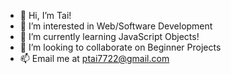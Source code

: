 - 👋 Hi, I’m Tai!
- 👀 I’m interested in Web/Software Development
- 🌱 I’m currently learning JavaScript Objects!
- 💞️ I’m looking to collaborate on Beginner Projects
- 📫 Email me at ptai7722@gmail.com

<!---
Tailsxz/Tailsxz is a ✨ special ✨ repository because its `README.md` (this file) appears on your GitHub profile.
You can click the Preview link to take a look at your changes.
--->
